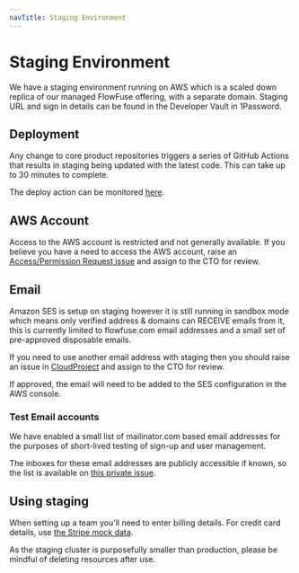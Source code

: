 ```yaml
---
navTitle: Staging Environment
---
```


# Staging Environment

We have a staging environment running on AWS which is a scaled down replica of
our managed FlowFuse offering, with a separate domain. Staging URL and sign in
details can be found in the Developer Vault in 1Password.

## Deployment

Any change to core product repositories triggers a series of GitHub Actions that results
in staging being updated with the latest code. This can take up to 30 minutes to complete.

The deploy action can be monitored [here](https://github.com/FlowFuse/helm/actions/workflows/flowforge-container.yml).


## AWS Account

Access to the AWS account is restricted and not generally available. If you believe
you have a need to access the AWS account, raise an [Access/Permission Request issue](https://github.com/FlowFuse/admin/issues/new/choose)
and assign to the CTO for review.

## Email

Amazon SES is setup on staging however it is still running in sandbox mode which means only verified address & domains can RECEIVE emails from it, this is currently limited to flowfuse.com email addresses and a small set of pre-approved disposable emails.

If you need to use another email address with staging then you should raise an issue 
in [CloudProject](https://github.com/FlowFuse/CloudProject) and assign to the CTO for review.

If approved, the email will need to be added to the SES configuration in the AWS console.

### Test Email accounts

We have enabled a small list of mailinator.com based email addresses for the purposes
of short-lived testing of sign-up and user management.

The inboxes for these email addresses are publicly accessible if known, so the list
is available on [this private issue](https://github.com/FlowFuse/CloudProject/issues/135).

## Using staging

When setting up a team you'll need to enter billing details. For credit card
details, use [the Stripe mock data](https://stripe.com/docs/testing#testing-interactively).

As the staging cluster is purposefully smaller than production, please be mindful of deleting
resources after use.